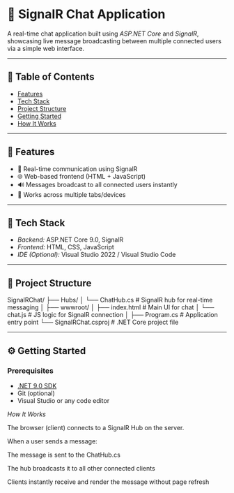 # 💬 SignalR Chat Application

A real-time chat application built using *ASP.NET Core* and *SignalR*, showcasing live message broadcasting between multiple connected users via a simple web interface.

---

## 📌 Table of Contents

- [Features](#-features)
- [Tech Stack](#-tech-stack)
- [Project Structure](#-project-structure)
- [Getting Started](#-getting-started)
- [How It Works](#-how-it-works)

---

## 🚀 Features

- 🔄 Real-time communication using SignalR
- 🌐 Web-based frontend (HTML + JavaScript)
- 🔊 Messages broadcast to all connected users instantly
- 📱 Works across multiple tabs/devices

---

## 🧰 Tech Stack

- *Backend:* ASP.NET Core 9.0, SignalR
- *Frontend:* HTML, CSS, JavaScript
- *IDE (Optional):* Visual Studio 2022 / Visual Studio Code

---

## 📁 Project Structure
SignalRChat/
├── Hubs/
│ └── ChatHub.cs # SignalR hub for real-time messaging
│
├── wwwroot/
│ ├── index.html # Main UI for chat
│ └── chat.js # JS logic for SignalR connection
│
├── Program.cs # Application entry point
└── SignalRChat.csproj # .NET Core project file


---

## ⚙ Getting Started

### Prerequisites

- [.NET 9.0 SDK](https://dotnet.microsoft.com/en-us/download)
- Git (optional)
- Visual Studio or any code editor

*How It Works*

The browser (client) connects to a SignalR Hub on the server.

When a user sends a message:

The message is sent to the ChatHub.cs

The hub broadcasts it to all other connected clients

Clients instantly receive and render the message without page refresh
